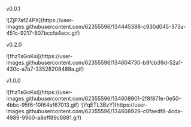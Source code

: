 <p>v0.0.1</p>
![ZjP7afZ4PX](https://user-images.githubusercontent.com/62355596/134445388-c930d045-373a-451c-9217-807bccfa4acc.gif)

<p>v0.2.0</p>
![fhzTsGoKsi](https://user-images.githubusercontent.com/62355596/134604730-b9fcb39d-52a1-430c-a7a7-33528208488a.gif)

<p>v1.0.0</p>
![fhzTsGoKsi](https://user-images.githubusercontent.com/62355596/134608901-2f8f871e-0e50-4bbc-95f6-10f64ef67013.gif)
![ifqETL3BzY](https://user-images.githubusercontent.com/62355596/134608929-c0faedf8-4cda-4989-9960-a8eff89c8881.gif)
